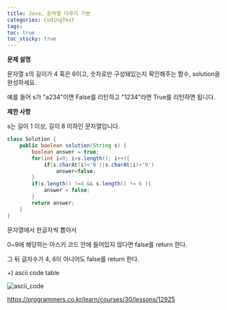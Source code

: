 ```yaml
---
title: Java, 문자열 다루기 기본
categories: CodingTest
tags: 
toc: true
toc_sticky: true
---
```


**문제 설명**

문자열 s의 길이가 4 혹은 6이고, 숫자로만 구성돼있는지 확인해주는 함수, solution을 완성하세요. 

예를 들어 s가 "a234"이면 False를 리턴하고 "1234"라면 True를 리턴하면 됩니다.

**제한 사항**

s는 길이 1 이상, 길이 8 이하인 문자열입니다.

```java
class Solution {
    public boolean solution(String s) {
        boolean answer = true;
        for(int i=0; i<s.length(); i++){
            if(s.charAt(i)<'0'||s.charAt(i)>'9')
                answer=false;
        }
        if(s.length() !=4 && s.length() != 6 ){
            answer = false;
        }
        return answer;
    }
}
```
문자열에서 한글자씩 뽑아서 

0~9에 해당하는 아스키 코드 안에 들어있지 않다면 false를 return 한다.

그 뒤 글자수가 4, 6이 아니어도 false를 return 한다.

+) ascii code table

![ascii_code](https://user-images.githubusercontent.com/96677719/149602458-b62971bd-2cd2-4de4-8bb5-3daeb159d7be.png)

https://programmers.co.kr/learn/courses/30/lessons/12925